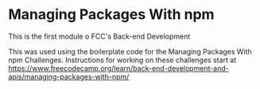 # Managing Packages With npm

This is the first module o FCC's Back-end Development

This was used using the boilerplate code for the Managing Packages With npm Challenges. Instructions for working on these challenges start at https://www.freecodecamp.org/learn/back-end-development-and-apis/managing-packages-with-npm/

